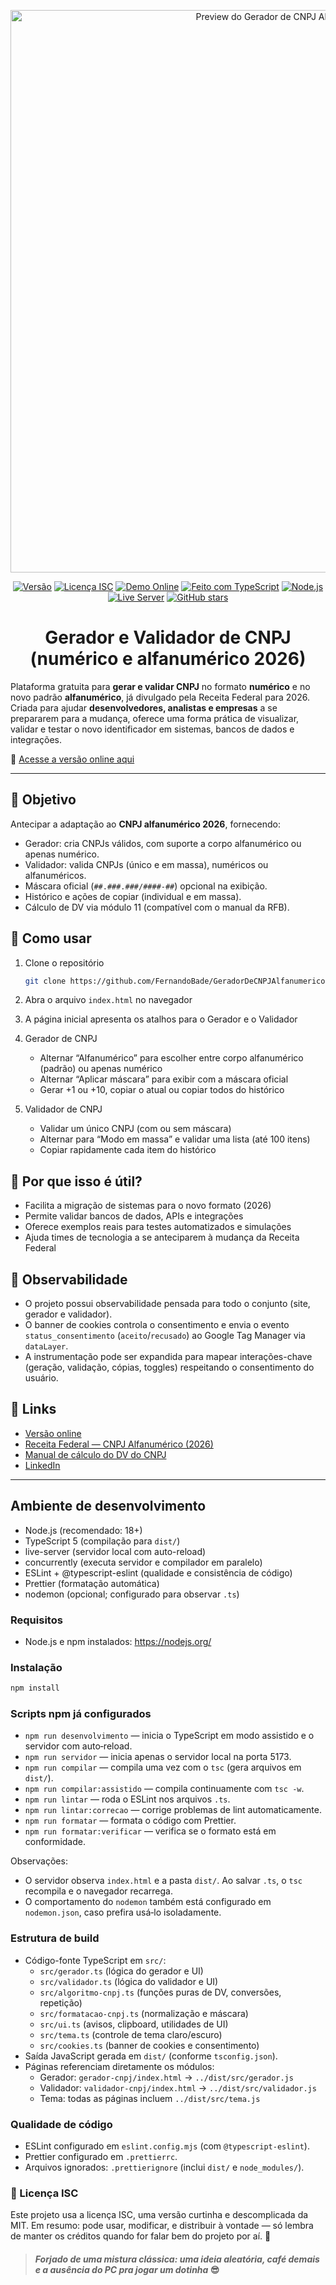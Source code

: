 <p align="center">
  <img src="img/gerador-validador-cnpj-2026-alfanumerico-og.png" alt="Preview do Gerador de CNPJ Alfanumérico 2026" width="900">
</p>

<div align="Center">

[![Versão](https://img.shields.io/badge/version-1.3.0-blue.svg)](https://github.com/FernandoBade/GeradorDeCNPJAlfanumerico)
[![Licença ISC](https://img.shields.io/badge/license-ISC-green.svg)](LICENSE)
[![Demo Online](https://img.shields.io/badge/demo-online-brightgreen.svg)](https://cnpj.bade.digital/)
[![Feito com TypeScript](https://img.shields.io/badge/TypeScript-3178C6?logo=typescript&logoColor=white)](https://www.typescriptlang.org/)
[![Node.js](https://img.shields.io/badge/Node.js-339933?logo=node.js&logoColor=white)](https://nodejs.org/)
[![Live Server](https://img.shields.io/badge/Live--Server-FF6B6B?logo=vercel&logoColor=white)](https://www.npmjs.com/package/live-server)
[![GitHub stars](https://img.shields.io/github/stars/FernandoBade/GeradorDeCNPJAlfanumerico.svg?style=social&label=Star)](https://github.com/FernandoBade/GeradorDeCNPJAlfanumerico/stargazers)

</div>

<div align="center">

# Gerador e Validador de CNPJ (numérico e alfanumérico 2026)

</div>

Plataforma gratuita para **gerar e validar CNPJ** no formato **numérico** e no novo padrão **alfanumérico**, já divulgado pela Receita Federal para 2026.
Criada para ajudar **desenvolvedores, analistas e empresas** a se prepararem para a mudança, oferece uma forma prática de visualizar, validar e testar o novo identificador em sistemas, bancos de dados e integrações.

🔗 [Acesse a versão online aqui](https://cnpj.bade.digital/)

---

## 🎯 Objetivo

Antecipar a adaptação ao **CNPJ alfanumérico 2026**, fornecendo:

- Gerador: cria CNPJs válidos, com suporte a corpo alfanumérico ou apenas numérico.
- Validador: valida CNPJs (único e em massa), numéricos ou alfanuméricos.
- Máscara oficial (`##.###.###/####-##`) opcional na exibição.
- Histórico e ações de copiar (individual e em massa).
- Cálculo de DV via módulo 11 (compatível com o manual da RFB).

## 🚀 Como usar

1. Clone o repositório

   ```bash
   git clone https://github.com/FernandoBade/GeradorDeCNPJAlfanumerico.git

   ```

2. Abra o arquivo `index.html` no navegador

3. A página inicial apresenta os atalhos para o Gerador e o Validador

4. Gerador de CNPJ
   - Alternar “Alfanumérico” para escolher entre corpo alfanumérico (padrão) ou apenas numérico
   - Alternar “Aplicar máscara” para exibir com a máscara oficial
   - Gerar +1 ou +10, copiar o atual ou copiar todos do histórico

5. Validador de CNPJ
   - Validar um único CNPJ (com ou sem máscara)
   - Alternar para “Modo em massa” e validar uma lista (até 100 itens)
   - Copiar rapidamente cada item do histórico

## 📌 Por que isso é útil?

- Facilita a migração de sistemas para o novo formato (2026)
- Permite validar bancos de dados, APIs e integrações
- Oferece exemplos reais para testes automatizados e simulações
- Ajuda times de tecnologia a se anteciparem à mudança da Receita Federal

## 🔎 Observabilidade

- O projeto possui observabilidade pensada para todo o conjunto (site, gerador e validador).
- O banner de cookies controla o consentimento e envia o evento `status_consentimento` (`aceito`/`recusado`) ao Google Tag Manager via `dataLayer`.
- A instrumentação pode ser expandida para mapear interações-chave (geração, validação, cópias, toggles) respeitando o consentimento do usuário.

## 🔗 Links

- [Versão online](https://cnpj.bade.digital/)
- [Receita Federal — CNPJ Alfanumérico (2026)](https://www.gov.br/receitafederal/pt-br/acesso-a-informacao/acoes-e-programas/programas-e-atividades/cnpj-alfanumerico)
- [Manual de cálculo do DV do CNPJ](https://www.gov.br/receitafederal/pt-br/centrais-de-conteudo/publicacoes/documentos-tecnicos/cnpj/manual-dv-cnpj.pdf/view)
- [LinkedIn](https://linkedin.com/in/fernandobade)

---

## Ambiente de desenvolvimento

- Node.js (recomendado: 18+)
- TypeScript 5 (compilação para `dist/`)
- live-server (servidor local com auto-reload)
- concurrently (executa servidor e compilador em paralelo)
- ESLint + @typescript-eslint (qualidade e consistência de código)
- Prettier (formatação automática)
- nodemon (opcional; configurado para observar `.ts`)

### Requisitos

- Node.js e npm instalados: https://nodejs.org/

### Instalação

```bash
npm install
```

### Scripts npm já configurados

- `npm run desenvolvimento` — inicia o TypeScript em modo assistido e o servidor com auto‑reload.
- `npm run servidor` — inicia apenas o servidor local na porta 5173.
- `npm run compilar` — compila uma vez com o `tsc` (gera arquivos em `dist/`).
- `npm run compilar:assistido` — compila continuamente com `tsc -w`.
- `npm run lintar` — roda o ESLint nos arquivos `.ts`.
- `npm run lintar:correcao` — corrige problemas de lint automaticamente.
- `npm run formatar` — formata o código com Prettier.
- `npm run formatar:verificar` — verifica se o formato está em conformidade.

Observações:

- O servidor observa `index.html` e a pasta `dist/`. Ao salvar `.ts`, o `tsc` recompila e o navegador recarrega.
- O comportamento do `nodemon` também está configurado em `nodemon.json`, caso prefira usá‑lo isoladamente.

### Estrutura de build

- Código-fonte TypeScript em `src/`:
  - `src/gerador.ts` (lógica do gerador e UI)
  - `src/validador.ts` (lógica do validador e UI)
  - `src/algoritmo-cnpj.ts` (funções puras de DV, conversões, repetição)
  - `src/formatacao-cnpj.ts` (normalização e máscara)
  - `src/ui.ts` (avisos, clipboard, utilidades de UI)
  - `src/tema.ts` (controle de tema claro/escuro)
  - `src/cookies.ts` (banner de cookies e consentimento)
- Saída JavaScript gerada em `dist/` (conforme `tsconfig.json`).
- Páginas referenciam diretamente os módulos:
  - Gerador: `gerador-cnpj/index.html` → `../dist/src/gerador.js`
  - Validador: `validador-cnpj/index.html` → `../dist/src/validador.js`
  - Tema: todas as páginas incluem `../dist/src/tema.js`

### Qualidade de código

- ESLint configurado em `eslint.config.mjs` (com `@typescript-eslint`).
- Prettier configurado em `.prettierrc`.
- Arquivos ignorados: `.prettierignore` (inclui `dist/` e `node_modules/`).

### 🧾 Licença ISC

Este projeto usa a licença ISC, uma versão curtinha e descomplicada da MIT. Em resumo: pode usar, modificar, e distribuir à vontade — só lembra de manter os créditos quando for falar bem do projeto por aí. 💞


> #### _Forjado de uma mistura clássica: uma ideia aleatória, café demais e a ausência do PC pra jogar um dotinha_ 😎